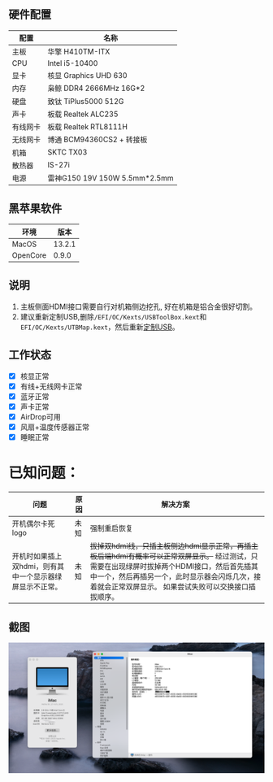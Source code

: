 ## 硬件配置

| 配置  |  名称 |
|---|---|
| 主板  | 华擎 H410TM-ITX  |
| CPU  |  Intel i5-10400  |
| 显卡  |  核显 Graphics UHD 630  |
| 内存  |  枭鲸 DDR4 2666MHz 16G*2  |
| 硬盘  |  致钛 TiPlus5000 512G  |
| 声卡  |  板载 Realtek ALC235  |
| 有线网卡  |  板载 Realtek RTL8111H  |
| 无线网卡  |  博通 BCM94360CS2 + 转接板  |
| 机箱  |  SKTC TX03  |
| 散热器 | IS-27i |
| 电源 | 雷神G150 19V 150W 5.5mm*2.5mm |

## 黑苹果软件

| 环境  |  版本 |
|---|---|
| MacOS  |  13.2.1  |
| OpenCore  |  0.9.0  |

## 说明
1. 主板侧面HDMI接口需要自行对机箱侧边挖孔, 好在机箱是铝合金很好切割。
2. 建议重新定制USB,删除`/EFI/OC/Kexts/USBToolBox.kext`和`EFI/OC/Kexts/UTBMap.kext`，然后重新[定制USB](https://apple.sqlsec.com/6-%E5%AE%9E%E7%94%A8%E5%A7%BF%E5%8A%BF/6-1/)。

## 工作状态
- [x] 核显正常
- [x] 有线+无线网卡正常
- [x] 蓝牙正常
- [x] 声卡正常
- [x] AirDrop可用
- [x] 风扇+温度传感器正常 
- [x] 睡眠正常
# 已知问题：
|问题| 原因 |解决方案|
|---|---|---|
|开机偶尔卡死logo| <div width=60>未知</div> |强制重启恢复|
|开机时如果插上双hdmi，则有其中一个显示器绿屏显示不正常。| 未知 |~~拔掉双hdmi线，只插主板侧边hdmi显示正常，再插主板后端hdmi有概率可以正常双屏显示。~~ 经过测试，只需要在出现绿屏时拔掉两个HDMI接口，然后首先插其中一个，然后再插另一个，此时显示器会闪烁几次，接着就会正常双屏显示。 如果尝试失败可以交换接口插拔顺序。|

## 截图
![image](./Docs/info.png)
